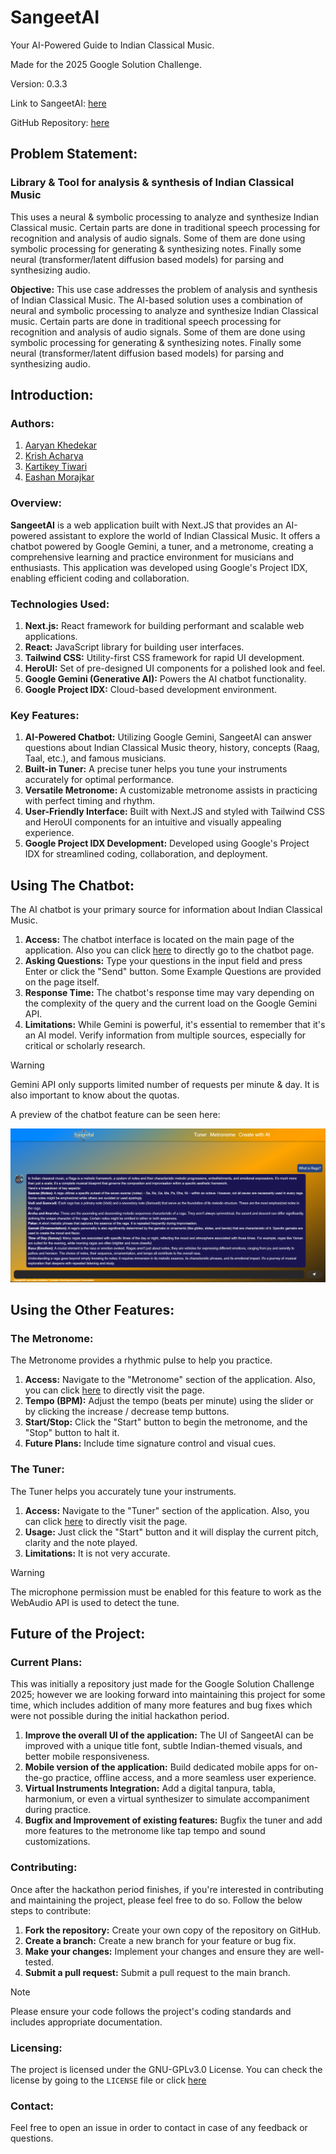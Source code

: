 # SangeetAI
Your AI-Powered Guide to Indian Classical Music.

Made for the 2025 Google Solution Challenge.

Version: 0.3.3

Link to SangeetAI: [here](https://sangeetai-xi.vercel.app)

GitHub Repository: [here](https://github.com/AaryanKhClasses/SangeetAI)

## Problem Statement:
### Library & Tool for analysis & synthesis of Indian Classical Music
This uses a neural & symbolic processing to analyze and synthesize Indian Classical music. Certain parts are done in traditional speech processing for recognition and analysis of audio signals. Some of them are done using symbolic processing for generating & synthesizing notes. Finally some neural (transformer/latent diffusion based models) for parsing and synthesizing audio.

**Objective:** This use case addresses the problem of analysis and synthesis of Indian Classical Music. The AI-based solution uses a combination of neural and symbolic processing to analyze and synthesize Indian Classical music. Certain parts are done in traditional speech processing for recognition and analysis of audio signals. Some of them are done using symbolic processing for generating & synthesizing notes. Finally some neural (transformer/latent diffusion based models) for parsing and synthesizing audio.

## Introduction:
### Authors:
1. [Aaryan Khedekar](https://github.com/AaryanKhClasses)
2. [Krish Acharya](https://github.com/krish-acharya14)
3. [Kartikey Tiwari](https://github.com/kartikeyy12)
4. [Eashan Morajkar](https://github.com/eashan-em)

### Overview:
**SangeetAI** is a web application built with Next.JS that provides an AI-powered assistant to explore the world of Indian Classical Music. It offers a chatbot powered by Google Gemini, a tuner, and a metronome, creating a comprehensive learning and practice environment for musicians and enthusiasts. This application was developed using Google's Project IDX, enabling efficient coding and collaboration.

### Technologies Used:
1. **Next.js:** React framework for building performant and scalable web applications.
2. **React:** JavaScript library for building user interfaces.
3. **Tailwind CSS:** Utility-first CSS framework for rapid UI development.
4. **HeroUI:** Set of pre-designed UI components for a polished look and feel.
5. **Google Gemini (Generative AI):** Powers the AI chatbot functionality.
6. **Google Project IDX:** Cloud-based development environment.

### Key Features:
1. **AI-Powered Chatbot:** Utilizing Google Gemini, SangeetAI can answer questions about Indian Classical Music theory, history, concepts (Raag, Taal, etc.), and famous musicians.
2. **Built-in Tuner:** A precise tuner helps you tune your instruments accurately for optimal performance.
3. **Versatile Metronome:** A customizable metronome assists in practicing with perfect timing and rhythm.
4. **User-Friendly Interface:** Built with Next.JS and styled with Tailwind CSS and HeroUI components for an intuitive and visually appealing experience.
5. **Google Project IDX Development:** Developed using Google's Project IDX for streamlined coding, collaboration, and deployment.

## Using The Chatbot:
The AI chatbot is your primary source for information about Indian Classical Music.
1.  **Access:** The chatbot interface is located on the main page of the application. Also you can click [here](https://sangeetai-xi.vercel.app/create-music) to directly go to the chatbot page.
2. **Asking Questions:** Type your questions in the input field and press Enter or click the "Send" button. Some Example Questions are provided on the page itself.
3. **Response Time:** The chatbot's response time may vary depending on the complexity of the query and the current load on the Google Gemini API.
4. **Limitations:** While Gemini is powerful, it's essential to remember that it's an AI model. Verify information from multiple sources, especially for critical or scholarly research. 

> [!WARNING]
> Gemini API only supports limited number of requests per minute & day. It is also important to know about the quotas.

A preview of the chatbot feature can be seen here:

![SangeetAI ChatBot Preview](./public/chatbot_demo.png)

## Using the Other Features:
### The Metronome:
The Metronome provides a rhythmic pulse to help you practice.
1.  **Access:** Navigate to the "Metronome" section of the application. Also, you can click [here](https://sangeetai-xi.vercel.app/metronome) to directly visit the page.
2. **Tempo (BPM):** Adjust the tempo (beats per minute) using the slider or by clicking the increase / decrease temp buttons.
3. **Start/Stop:** Click the "Start" button to begin the metronome, and the "Stop" button to halt it.
4. **Future Plans:** Include time signature control and visual cues.

### The Tuner:
The Tuner helps you accurately tune your instruments.
1. **Access:** Navigate to the "Tuner" section of the application. Also, you can click [here](https://sangeetai-xi.vercel.app/tuner) to directly visit the page.
2. **Usage:** Just click the "Start" button and it will display the current pitch, clarity and the note played.
3. **Limitations:** It is not very accurate.

> [!WARNING]
> The microphone permission must be enabled for this feature to work as the WebAudio API  is used to detect the tune.

## Future of the Project:
### Current Plans:
This was initially a repository just made for the Google Solution Challenge 2025; however we are looking forward into maintaining this project for some time, which includes addition of many more features and bug fixes which were not possible during the initial hackathon period.
1. **Improve the overall UI of the application:** The UI of SangeetAI can be improved with a unique title font, subtle Indian-themed visuals, and better mobile responsiveness.
2. **Mobile version of the application:** Build dedicated mobile apps for on-the-go practice, offline access, and a more seamless user experience.
3. **Virtual Instruments Integration:** Add a digital tanpura, tabla, harmonium, or even a virtual synthesizer to simulate accompaniment during practice.
4. **Bugfix and Improvement of existing features:** Bugfix the tuner and add more features to the metronome like tap tempo and sound customizations.

### Contributing:
Once after the hackathon period finishes, if you're interested in contributing and maintaining the project, please feel free to do so. Follow the below steps to contribute:
1. **Fork the repository:** Create your own copy of the repository on GitHub.
2. **Create a branch:** Create a new branch for your feature or bug fix.
3. **Make your changes:** Implement your changes and ensure they are well-tested.
4. **Submit a pull request:** Submit a pull request to the main branch.

> [!NOTE]
> Please ensure your code follows the project's coding standards and includes appropriate documentation.

### Licensing:
The project is licensed under the GNU-GPLv3.0 License. You can check the license by going to the `LICENSE` file or click [here](./LICENSE)

### Contact:
Feel free to open an issue in order to contact in case of any feedback or questions.
